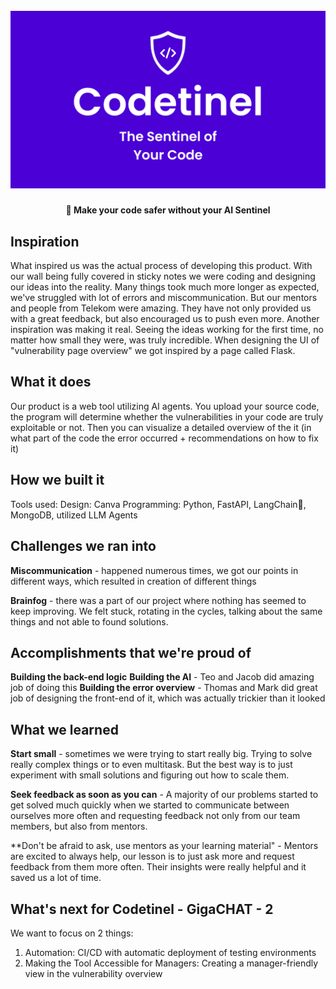<h1 align="center">
  <br>
  <a href="https://codetinel.dev">
    <img src="assets/banner.png" alt="Codetinel Banner" width="800">
  </a>
</h1>

<h4 align="center">
  🥷 Make your code safer without your AI Sentinel
</h4>


## Inspiration
What inspired us was the actual process of developing this product. With our wall being fully covered in sticky notes we were coding and designing our ideas into the reality. Many things took much more longer as expected, we've struggled with lot of errors and miscommunication. But our mentors and people from Telekom were amazing. They have not only provided us with a great feedback, but also encouraged us to push even more. Another inspiration was making it real. Seeing the ideas working for the first time, no matter how small they were, was truly incredible. When designing the UI of "vulnerability page overview" we got inspired by a page called Flask. 

## What it does
Our product is a web tool utilizing AI agents. You upload your source code, the program will determine whether the vulnerabilities in your code are truly exploitable or not. Then you can visualize a detailed overview of the it (in what part of the code the error occurred + recommendations on how to fix it) 

## How we built it

Tools used: Design: Canva
                   Programming: Python, FastAPI, LangChain🦜, MongoDB, utilized LLM Agents 

## Challenges we ran into

**Miscommunication** - happened numerous times, we got our points in different ways, which resulted in creation of different things  

**Brainfog** - there was a part of our project where nothing has seemed to keep improving. We felt stuck, rotating in the cycles, talking about the same things and not able to found solutions. 


## Accomplishments that we're proud of

**Building the back-end logic**
**Building the AI** - Teo and Jacob did amazing job of doing this 
**Building the error overview** - Thomas and Mark did great job of designing the front-end of it, which was actually trickier than it looked

## What we learned

**Start small** - sometimes we were trying to start really big. Trying to solve really complex things or to even multitask. But the best way is to just experiment with small solutions and figuring out how to scale them.

**Seek feedback as soon as you can** - A majority of our problems started to get solved much quickly when we started to communicate between ourselves more often and requesting feedback not only from our team members, but also from mentors.

**Don't be afraid to ask, use mentors as your learning material" - Mentors are excited to always help, our lesson is to just ask more and request feedback from them more often. Their insights were really helpful and it saved us a lot of time. 

## What's next for Codetinel - GigaCHAT - 2

We want to focus on 2 things: 

1) Automation: CI/CD with automatic deployment of testing environments
2) Making the Tool Accessible for Managers: Creating a manager-friendly view in the vulnerability overview
